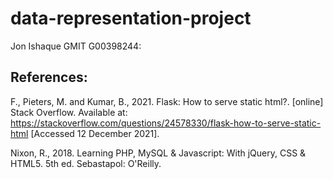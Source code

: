 # data-representation-project
Jon Ishaque GMIT  G00398244: 

## References:
F., Pieters, M. and Kumar, B., 2021. Flask: How to serve static html?. [online] Stack Overflow. Available at: <https://stackoverflow.com/questions/24578330/flask-how-to-serve-static-html> [Accessed 12 December 2021].

Nixon, R., 2018. Learning PHP, MySQL & Javascript: With jQuery, CSS & HTML5. 5th ed. Sebastapol: O'Reilly.
